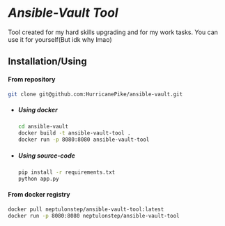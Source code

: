# _Ansible-Vault Tool_

Tool created for my hard skills upgrading and for my work tasks. You can use it for yourself(But idk why lmao)

## Installation/Using

#### From repository
```sh
git clone git@github.com:HurricanePike/ansible-vault.git
```
- ##### Using docker
    ```sh
    cd ansible-vault
    docker build -t ansible-vault-tool .
    docker run -p 8080:8080 ansible-vault-tool
    ```
- ##### Using source-code
    ```sh
    pip install -r requirements.txt
    python app.py
    ```

#### From docker registry

```sh
docker pull neptulonstep/ansible-vault-tool:latest
docker run -p 8080:8080 neptulonstep/ansible-vault-tool
```

